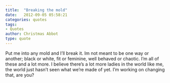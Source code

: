 ```yaml
---
title:  "Breaking the mold"
date:   2012-09-05 05:58:21
categories: quotes
tags:
- Quotes
author: Christmas Abbot
type: quote
---
```


Put me into any mold and I’ll break it. Im not meant to be one way or another; black or white, fit or feminine, well behaved or chaotic. I’m all of these and a lot more. I believe there’s a lot more ladies in the world like me, the world just hasn’t seen what we’re made of yet. I’m working on changing that, are you?